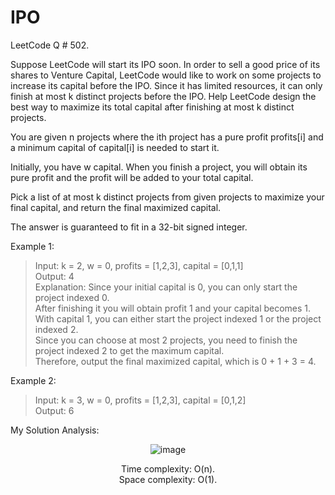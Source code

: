 # IPO

LeetCode Q # 502.

Suppose LeetCode will start its IPO soon. In order to sell a good price of its shares to Venture Capital, LeetCode would like to work on some projects to increase its capital before the IPO. Since it has limited resources, it can only finish at most k distinct projects before the IPO. Help LeetCode design the best way to maximize its total capital after finishing at most k distinct projects.

You are given n projects where the ith project has a pure profit profits[i] and a minimum capital of capital[i] is needed to start it.

Initially, you have w capital. When you finish a project, you will obtain its pure profit and the profit will be added to your total capital.

Pick a list of at most k distinct projects from given projects to maximize your final capital, and return the final maximized capital.

The answer is guaranteed to fit in a 32-bit signed integer.

Example 1:

>Input: k = 2, w = 0, profits = [1,2,3], capital = [0,1,1]</br>
>Output: 4</br>
>Explanation: Since your initial capital is 0, you can only start the project indexed 0.</br>
>After finishing it you will obtain profit 1 and your capital becomes 1.</br>
>With capital 1, you can either start the project indexed 1 or the project indexed 2.</br>
>Since you can choose at most 2 projects, you need to finish the project indexed 2 to get the maximum capital.</br>
>Therefore, output the final maximized capital, which is 0 + 1 + 3 = 4.

Example 2:

>Input: k = 3, w = 0, profits = [1,2,3], capital = [0,1,2]</br>
>Output: 6

My Solution Analysis:

<div align = "center">

  ![image](https://github.com/xo-azeem/IPO-LeetCode/assets/171427226/850fe579-67b5-4ab8-9986-a85d407b7492)

  Time complexity: O(n).</br>Space complexity: O(1).
</div>
